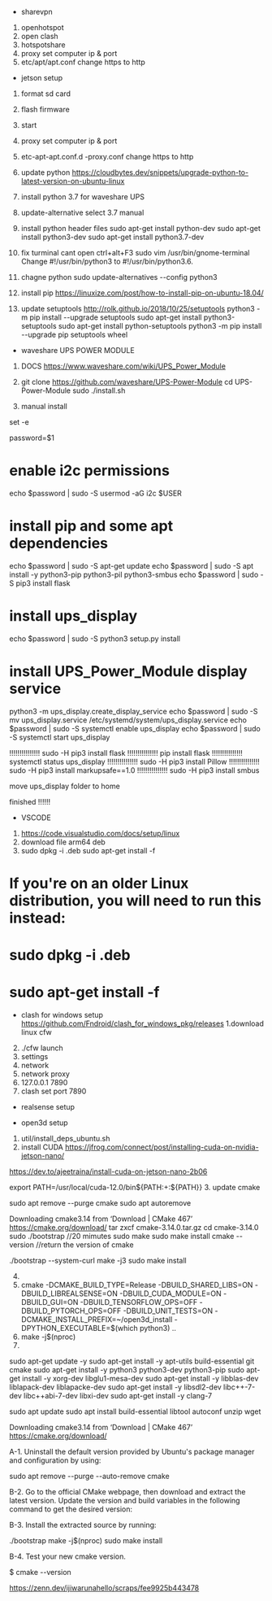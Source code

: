 
- sharevpn
1. openhotspot
2. open clash
3. hotspotshare
4. proxy set computer ip & port
5. etc/apt/apt.conf  change https to http

- jetson setup
1. format sd card
2. flash firmware
3. start
4. proxy set computer ip & port
5. etc-apt-apt.conf.d -proxy.conf  change https to http
6. update python
https://cloudbytes.dev/snippets/upgrade-python-to-latest-version-on-ubuntu-linux
7. install python 3.7 for waveshare UPS
8. update-alternative select 3.7 manual
9. install python header files
sudo apt-get install python-dev
sudo apt-get install python3-dev
sudo apt-get install python3.7-dev
10. fix turminal cant open
ctrl+alt+F3
sudo vim /usr/bin/gnome-terminal
Change #!/usr/bin/python3 to #!/usr/bin/python3.6.

11. chagne python
sudo update-alternatives --config python3
12. install pip
https://linuxize.com/post/how-to-install-pip-on-ubuntu-18.04/

13. update setuptools
http://rolk.github.io/2018/10/25/setuptools
python3 -m pip install --upgrade setuptools
sudo apt-get install python3-setuptools
sudo apt-get install python-setuptools
python3 -m pip install --upgrade pip setuptools wheel


- waveshare UPS POWER MODULE
1. DOCS  https://www.waveshare.com/wiki/UPS_Power_Module
2. git clone https://github.com/waveshare/UPS-Power-Module
cd UPS-Power-Module
sudo ./install.sh

3. manual install

set -e

password=$1

# enable i2c permissions
echo $password | sudo -S usermod -aG i2c $USER

# install pip and some apt dependencies
echo $password | sudo -S apt-get update
echo $password | sudo -S apt install -y python3-pip python3-pil python3-smbus
echo $password | sudo -S pip3 install flask

# install ups_display
echo $password | sudo -S python3 setup.py install

# install UPS_Power_Module display service
python3 -m ups_display.create_display_service
echo $password | sudo -S mv ups_display.service /etc/systemd/system/ups_display.service
echo $password | sudo -S systemctl enable ups_display
echo $password | sudo -S systemctl start ups_display

!!!!!!!!!!!!!!! sudo -H pip3 install flask
!!!!!!!!!!!!!!! pip install flask
!!!!!!!!!!!!!!! systemctl status ups_display
!!!!!!!!!!!!!!! sudo -H pip3 install Pillow
!!!!!!!!!!!!!!! sudo -H pip3 install markupsafe==1.0
!!!!!!!!!!!!!!! sudo -H pip3 install smbus

move ups_display folder to home

finished !!!!!!


- VSCODE
1. https://code.visualstudio.com/docs/setup/linux
2. download file arm64 deb
3. sudo dpkg -i <file>.deb
sudo apt-get install -f 

# If you're on an older Linux distribution, you will need to run this instead:
# sudo dpkg -i <file>.deb
# sudo apt-get install -f 



- clash for windows setup
https://github.com/Fndroid/clash_for_windows_pkg/releases
1.download linux cfw
2. ./cfw launch
3. settings
3. network
4. network proxy
5. 127.0.0.1  7890
6. clash set port 7890


- realsense setup

- open3d setup
1. util/install_deps_ubuntu.sh
2. install CUDA https://jfrog.com/connect/post/installing-cuda-on-nvidia-jetson-nano/

https://dev.to/ajeetraina/install-cuda-on-jetson-nano-2b06

export PATH=/usr/local/cuda-12.0/bin${PATH:+:${PATH}}
3. update cmake

sudo apt remove --purge cmake
sudo apt autoremove

Downloading cmake3.14 from ‘Download | CMake 467’
https://cmake.org/download/
tar zxcf cmake-3.14.0.tar.gz
cd cmake-3.14.0
sudo ./bootstrap //20 mimutes
sudo make
sudo make install
cmake --version //return the version of cmake

./bootstrap --system-curl
make -j3
sudo make install

4. 
3. cmake -DCMAKE_BUILD_TYPE=Release -DBUILD_SHARED_LIBS=ON -DBUILD_LIBREALSENSE=ON -DBUILD_CUDA_MODULE=ON -DBUILD_GUI=ON -DBUILD_TENSORFLOW_OPS=OFF -DBUILD_PYTORCH_OPS=OFF -DBUILD_UNIT_TESTS=ON -DCMAKE_INSTALL_PREFIX=~/open3d_install -DPYTHON_EXECUTABLE=$(which python3) ..
4. make -j$(nproc)
5. 



sudo apt-get update -y
sudo apt-get install -y apt-utils build-essential git cmake
sudo apt-get install -y python3 python3-dev python3-pip
sudo apt-get install -y xorg-dev libglu1-mesa-dev
sudo apt-get install -y libblas-dev liblapack-dev liblapacke-dev
sudo apt-get install -y libsdl2-dev libc++-7-dev libc++abi-7-dev libxi-dev
sudo apt-get install -y clang-7


sudo apt update
sudo apt install build-essential libtool autoconf unzip wget

Downloading cmake3.14 from ‘Download | CMake 467’
https://cmake.org/download/

A-1. Uninstall the default version provided by Ubuntu's package manager and configuration by using:

sudo apt remove --purge --auto-remove cmake

B-2. Go to the official CMake webpage, then download and extract the latest version. Update the version and build variables in the following command to get the desired version:

B-3. Install the extracted source by running:

./bootstrap
make -j$(nproc)
sudo make install

B-4. Test your new cmake version.

$ cmake --version



https://zenn.dev/ijiwarunahello/scraps/fee9925b443478

